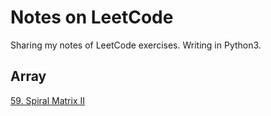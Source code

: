 # Notes on LeetCode

Sharing my notes of LeetCode exercises. Writing in Python3.

## Array
[59. Spiral Matrix II](https://github.com/Wenzhi-Ding/Notes-LeetCode/Array/Q59_Spiral_Matrix_II.md)
